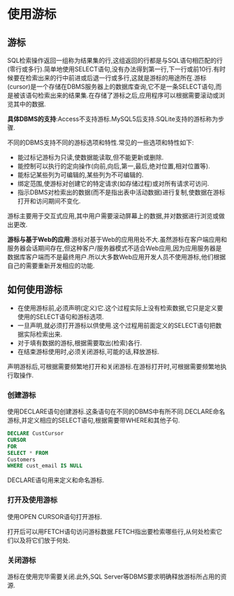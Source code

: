 # 使用游标

## 游标

SQL检索操作返回一组称为结果集的行,这组返回的行都是与SQL语句相匹配的行(零行或多行).简单地使用SELECT语句,没有办法得到第一行,下一行或前10行.有时候要在检索出来的行中前进或后退一行或多行,这就是游标的用途所在.游标(cursor)是一个存储在DBMS服务器上的数据库查询,它不是一条SELECT语句,而是被该语句检索出来的结果集.在存储了游标之后,应用程序可以根据需要滚动或浏览其中的数据.

**具体DBMS的支持**:Access不支持游标.MySQL5后支持.SQLite支持的游标称为步骤.

不同的DBMS支持不同的游标选项和特性.常见的一些选项和特性如下:

- 能过标记游标为只读,使数据能读取,但不能更新或删除.
- 能控制可以执行的定向操作(向前,向后,第一,最后,绝对位置,相对位置等).
- 能标记某些列为可编辑的,某些列为不可编辑的.
- 绑定范围,使游标对创建它的特定请求(如存储过程)或对所有请求可访问.
- 指示DBMS对检索出的数据(而不是指出表中活动数据)进行复制,使数据在游标打开和访问期间不变化.

游标主要用于交互式应用,其中用户需要滚动屏幕上的数据,并对数据进行浏览或做出更改.

**游标与基于Web的应用**:游标对基于Web的应用用处不大.虽然游标在客户端应用和服务器会话期间存在,但这种客户/服务器模式不适合Web应用,因为应用服务器是数据库客户端而不是最终用户.所以大多数Web应用开发人员不使用游标,他们根据自己的需要重新开发相应的功能.

## 如何使用游标

- 在使用游标前,必须声明(定义)它.这个过程实际上没有检索数据,它只是定义要使用的SELECT语句和游标选项.
- 一旦声明,就必须打开游标以供使用.这个过程用前面定义的SELECT语句把数据实际检索出来.
- 对于填有数据的游标,根据需要取出(检索)各行.
- 在结束游标使用时,必须关闭游标,可能的话,释放游标.

声明游标后,可根据需要频繁地打开和关闭游标.在游标打开时,可根据需要频繁地执行取操作.

### 创建游标

使用DECLARE语句创建游标.这条语句在不同的DBMS中有所不同.DECLARE命名游标,并定义相应的SELECT语句,根据需要带WHERE和其他子句.

```sql
DECLARE CustCursor
CURSOR
FOR
SELECT * FROM
Customers
WHERE cust_email IS NULL
```

DECLARE语句用来定义和命名游标.

### 打开及使用游标

使用OPEN CURSOR语句打开游标.

打开后可以用FETCH语句访问游标数据.FETCH指出要检索哪些行,从何处检索它们以及将它们放于何处.

### 关闭游标

游标在使用完毕需要关闭.此外,SQL Server等DBMS要求明确释放游标所占用的资源.